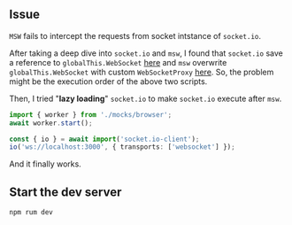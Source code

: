 ## Issue
`MSW` fails to intercept the requests from socket intstance of `socket.io`.

After taking a deep dive into `socket.io` and `msw`, I found that `socket.io` save a reference to `globalThis.WebSocket` [here](https://github.com/socketio/socket.io/blob/main/packages/engine.io-client/lib/transports/websocket.ts#L155) and `msw` overwrite `globalThis.WebSocket` with custom `WebSocketProxy` [here](https://github.com/mswjs/interceptors/blob/main/src/interceptors/WebSocket/index.ts#L157).
So, the problem might be the execution order of the above two scripts.

Then, I tried "**lazy loading**" `socket.io` to make `socket.io` execute after `msw`.
```ts
import { worker } from './mocks/browser';
await worker.start();

const { io } = await import('socket.io-client');
io('ws://localhost:3000', { transports: ['websocket'] });
```
And it finally works.

## Start the dev server

```bash
npm rum dev
```
